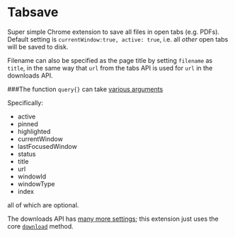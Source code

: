 Tabsave
=======

Super simple Chrome extension to save all files in open tabs (e.g. PDFs). Default setting is <code>currentWindow:true, active: true</code>, i.e. all *other* open tabs will be saved to disk.

Filename can also be specified as the page title by setting <code>filename</code> as <code>title</code>, in the same way that <code>url</code> from the tabs API is used for <code>url</code> in the downloads API.<br />

###The function <code>query{}</code> can take <a href="https://developer.chrome.com/extensions/tabs#method-query">various arguments</a>

Specifically:

* active
* pinned
* highlighted
* currentWindow
* lastFocusedWindow
* status
* title
* url
* windowId
* windowType
* index

all of which are optional.

The downloads API has <a href="https://developer.chrome.com/extensions/downloads">many more settings</a>; this extension just uses the core <code><a href="https://developer.chrome.com/extensions/downloads#method-download">download</a></code> method.
